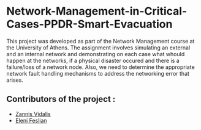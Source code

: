# Network-Management-in-Critical-Cases-PPDR-Smart-Εvacuation
This project was developed as part of the Network Management course at the University of Athens.
The assignment involves simulating an external and an internal network and demonstrating on each case
what whould happen at the networks, if a physical disaster occured and there is a failure/loss of a network node. 
Also, we need to determine the appropriate network fault handling mechanisms to address the networking error that arises.

## Contributors of the project :
* [Zannis Vidalis](https://github.com/ZannisVidalis)
* [Eleni Feslian](https://github.com/sdi2000204)
